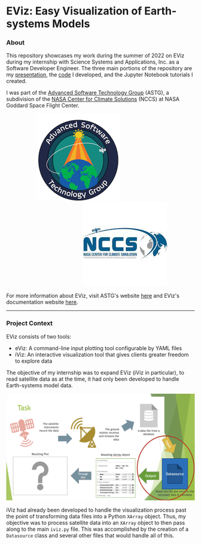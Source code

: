 # EViz: Easy Visualization of Earth-systems Models
### About
This repository showcases my work during the summer of 2022 on EViz during my internship with Science Systems and Applications, Inc. as a Software Developer Engineer. The three main portions of the repository are my [presentation](./EViz_Prez.pdf), the [code](./eviz/) I developed, and the Jupyter Notebook tutorials I created.

I was part of the [Advanced Software Technology Group](https://astg.pages.smce.nasa.gov/website/) (ASTG), a subdivision of the [NASA Center for Climate Solutions](https://www.nccs.nasa.gov) (NCCS) at NASA Goddard Space Flight Center.

&nbsp;&nbsp;&nbsp;&nbsp;&nbsp;&nbsp;&nbsp;&nbsp;&nbsp;&nbsp;&nbsp;&nbsp;&nbsp;&nbsp;&nbsp;&nbsp;&nbsp;&nbsp;&nbsp;&nbsp;![ASTG Logo](./Images/ASTG_logo_dark.png)&nbsp;&nbsp;&nbsp;&nbsp;&nbsp;&nbsp;&nbsp;&nbsp;&nbsp;&nbsp;&nbsp;&nbsp;&nbsp;&nbsp;&nbsp;&nbsp;&nbsp;&nbsp;&nbsp;&nbsp;&nbsp;&nbsp;&nbsp;&nbsp;&nbsp;&nbsp;&nbsp;&nbsp;&nbsp;&nbsp;&nbsp;&nbsp;&nbsp;&nbsp;&nbsp;&nbsp;&nbsp;&nbsp;&nbsp;&nbsp;&nbsp;&nbsp;&nbsp;&nbsp;&nbsp;&nbsp;&nbsp;&nbsp;&nbsp;&nbsp;&nbsp;&nbsp;![NCCS Logo](./Images/NCCS_logo.jpeg)

For more information about EViz, visit ASTG's website [here](https://astg.pages.smce.nasa.gov/website/research/#easy%20visualization%20of%20earth%20system%20models) and EViz's documentation website [here](https://astg.pages.smce.nasa.gov/visualization/eviz/index.html).

---
### Project Context
EViz consists of two tools:
* eViz: A command-line input plotting tool configurable by YAML files
* iViz: An interactive visualization tool that gives clients greater freedom to explore data

The objective of my internship was to expand EViz (iViz in particular), to read satellite data as at the time, it had only been developed to handle Earth-systems model data.

![Slide from EViz_Prez.pdf](./Images/EViz_ProjectScope.png)

iViz had already been developed to handle the visualization process past the point of transforming data files into a Python `XArray` object. Thus, my objective was to process satellite data into an `XArray` object to then pass along to the main `iviz.py` file. This was accomplished by the creation of a `Datasource` class and several other files that would handle all of this.
